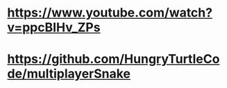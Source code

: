 # https://www.youtube.com/watch?v=ppcBIHv_ZPs
# https://github.com/HungryTurtleCode/multiplayerSnake